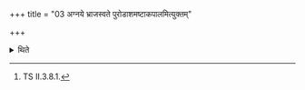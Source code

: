+++
title = "03 अग्नये भ्राजस्वते पुरोडाशमष्टाकपालमित्युक्तम्"

+++

<details><summary>थिते</summary>

3. It has been said (in a sacred text): “(One should offer)a sacrificial bread on eight potsherds to Agni Bhrājasvat...[^1] (and it should be followed).  

[^1]: TS II.3.8.1.  
</details>
